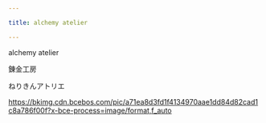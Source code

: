 ```yaml
---

title: alchemy atelier

---
```


alchemy atelier

錬金工房

ねりきんアトリエ

https://bkimg.cdn.bcebos.com/pic/a71ea8d3fd1f4134970aae1dd84d82cad1c8a786f00f?x-bce-process=image/format,f_auto